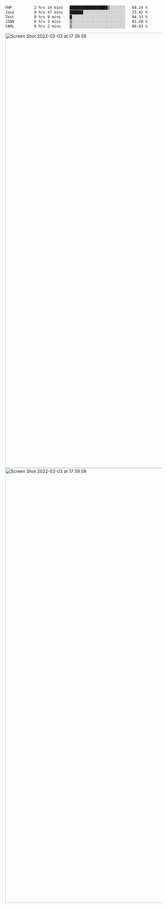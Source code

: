 <!--START_SECTION:waka-->

```txt
PHP          2 hrs 19 mins   █████████████████▒░░░░░░░   69.24 %
Java         0 hrs 47 mins   ██████░░░░░░░░░░░░░░░░░░░   23.42 %
Text         0 hrs 9 mins    █░░░░░░░░░░░░░░░░░░░░░░░░   04.33 %
JSON         0 hrs 3 mins    ▒░░░░░░░░░░░░░░░░░░░░░░░░   01.28 %
YAML         0 hrs 2 mins    ▒░░░░░░░░░░░░░░░░░░░░░░░░   00.83 %
```

<!--END_SECTION:waka-->

<img width="1400" alt="Screen Shot 2022-02-03 at 17 39 59" src="https://user-images.githubusercontent.com/45716542/152387304-f2b60485-53a6-4f4b-a818-5cefb1b0c0ae.png">
<img width="1400" alt="Screen Shot 2022-02-03 at 17 39 59" src="https://user-images.githubusercontent.com/45716542/152387273-ea5cdf21-2a45-44da-8bef-00c1763b1d42.png">
